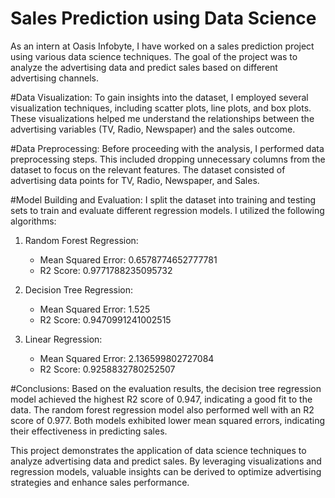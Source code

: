 # Sales Prediction using Data Science

As an intern at Oasis Infobyte, I have worked on a sales prediction project using various data science techniques. The goal of the project was to analyze the advertising data and predict sales based on different advertising channels.

#Data Visualization:
To gain insights into the dataset, I employed several visualization techniques, including scatter plots, line plots, and box plots. These visualizations helped me understand the relationships between the advertising variables (TV, Radio, Newspaper) and the sales outcome.

#Data Preprocessing:
Before proceeding with the analysis, I performed data preprocessing steps. This included dropping unnecessary columns from the dataset to focus on the relevant features. The dataset consisted of advertising data points for TV, Radio, Newspaper, and Sales.

#Model Building and Evaluation:
I split the dataset into training and testing sets to train and evaluate different regression models. I utilized the following algorithms:

1. Random Forest Regression:
   - Mean Squared Error: 0.6578774652777781
   - R2 Score: 0.9771788235095732

2. Decision Tree Regression:
   - Mean Squared Error: 1.525
   - R2 Score: 0.9470991241002515

3. Linear Regression:
   - Mean Squared Error: 2.136599802727084
   - R2 Score: 0.9258832780252507

#Conclusions:
Based on the evaluation results, the decision tree regression model achieved the highest R2 score of 0.947, indicating a good fit to the data. The random forest regression model also performed well with an R2 score of 0.977. Both models exhibited lower mean squared errors, indicating their effectiveness in predicting sales.

This project demonstrates the application of data science techniques to analyze advertising data and predict sales. By leveraging visualizations and regression models, valuable insights can be derived to optimize advertising strategies and enhance sales performance.

